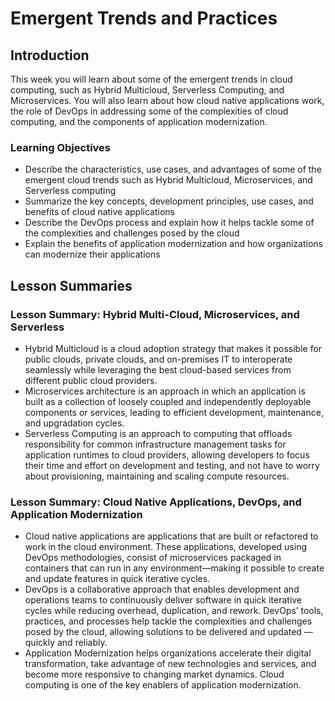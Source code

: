 # Emergent Trends and Practices
## Introduction
This week you will learn about some of the emergent trends in cloud computing, such as Hybrid Multicloud, Serverless Computing, and Microservices. You will also learn about how cloud native applications work, the role of DevOps in addressing some of the complexities of cloud computing, and the components of application modernization.

### Learning Objectives
* Describe the characteristics, use cases, and advantages of some of the emergent cloud trends such as Hybrid Multicloud, Microservices, and Serverless computing
* Summarize the key concepts, development principles, use cases, and benefits of cloud native applications
* Describe the DevOps process and explain how it helps tackle some of the complexities and challenges posed by the cloud
* Explain the benefits of application modernization and how organizations can modernize their applications

## Lesson Summaries
### Lesson Summary: Hybrid Multi-Cloud, Microservices, and Serverless
* Hybrid Multicloud is a cloud adoption strategy that makes it possible for public clouds, private clouds, and on-premises IT to interoperate seamlessly while leveraging the best cloud-based services from different public cloud providers.
* Microservices architecture is an approach in which an application is built as a collection of loosely coupled and independently deployable components or services, leading to efficient development, maintenance, and upgradation cycles.
* Serverless Computing is an approach to computing that offloads responsibility for common infrastructure management tasks for application runtimes to cloud providers, allowing developers to focus their time and effort on development and testing, and not have to worry about provisioning, maintaining and scaling compute resources.

### Lesson Summary: Cloud Native Applications, DevOps, and Application Modernization
* Cloud native applications are applications that are built or refactored to work in the cloud environment. These applications, developed using DevOps methodologies, consist of microservices packaged in containers that can run in any environment—making it possible to create and update features in quick iterative cycles.
* DevOps is a collaborative approach that enables development and operations teams to continuously deliver software in quick iterative cycles while reducing overhead, duplication, and rework. DevOps’ tools, practices, and processes help tackle the complexities and challenges posed by the cloud, allowing solutions to be delivered and updated —quickly and reliably.
* Application Modernization helps organizations accelerate their digital transformation, take advantage of new technologies and services, and become more responsive to changing market dynamics. Cloud computing is one of the key enablers of application modernization.
